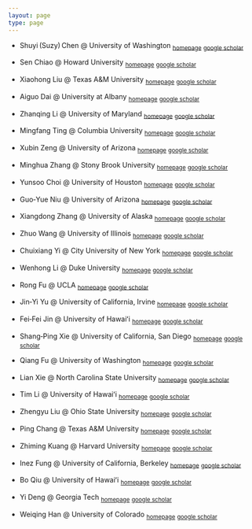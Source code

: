 ```yaml
---
layout: page
type: page
---
```

* Shuyi (Suzy) Chen @ University of Washington <sub>[homepage](https://environment.uw.edu/people/profile/shuyi-shen-chen)</sub> <sub>[google scholar](https://scholar.google.com/citations?view_op=search_authors&mauthors=Shuyi+S.+Chen)</sub> 

* Sen Chiao @ Howard University <sub>[homepage](https://howard.edu/profiles/sen-chiao)</sub> <sub>[google scholar](https://scholar.google.com/citations?view_op=search_authors&mauthors=Sen+Chiao)</sub> 

* Xiaohong Liu @ Texas A&M University <sub>[homepage](https://artsci.tamu.edu/people/xliu.html)</sub> <sub>[google scholar](https://scholar.google.com/citations?view_op=search_authors&mauthors=Xiaohong+Liu)</sub> 

* Aiguo Dai @ University at Albany <sub>[homepage](https://www.albany.edu/daes/aiguo-dai)</sub> <sub>[google scholar](https://scholar.google.com/citations?user=qYIJJ1AAAAAJ)</sub> 

* Zhanqing Li @ University of Maryland <sub>[homepage](https://aosc.umd.edu/people/faculty/zli)</sub> <sub>[google scholar](https://scholar.google.com/citations?user=td1Yf-4AAAAJ)</sub> 

* Mingfang Ting @ Columbia University <sub>[homepage](https://climateschool.columbia.edu/directory/mingfang-ting)</sub> <sub>[google scholar](https://scholar.google.com/citations?view_op=search_authors&mauthors=Mingfang+Ting)</sub> 

* Xubin Zeng @ University of Arizona <sub>[homepage](https://www.u.arizona.edu/~zeng)</sub> <sub>[google scholar](https://scholar.google.com/citations?view_op=search_authors&mauthors=Xubin+Zeng)</sub> 

* Minghua Zhang @ Stony Brook University <sub>[homepage](https://www.stonybrook.edu/commcms/somas/people/faculty.php?tab=faculty)</sub> <sub>[google scholar](https://scholar.google.com/citations?view_op=search_authors&mauthors=Minghua+Zhang)</sub> 

* Yunsoo Choi @ University of Houston <sub>[homepage](https://uh.edu/nsm/earth-atmospheric/people/faculty/choi)</sub> <sub>[google scholar](https://scholar.google.com/citations?view_op=search_authors&mauthors=Yunsoo+Choi)</sub> 

* Guo‑Yue Niu @ University of Arizona <sub>[homepage](https://has.arizona.edu/person/guo-yue-niu)</sub> <sub>[google scholar](https://scholar.google.com/citations?view_op=search_authors&mauthors=Guo+Yue+Niu)</sub> 

* Xiangdong Zhang @ University of Alaska <sub>[homepage](https://people.iarc.uaf.edu/profile/xiangdong-zhang)</sub> <sub>[google scholar](https://scholar.google.com/citations?view_op=search_authors&mauthors=Xiangdong+Zhang)</sub> 

* Zhuo Wang @ University of Illinois <sub>[homepage](https://atmos.illinois.edu/directory/profile/zhuow)</sub> <sub>[google scholar](https://scholar.google.com/citations?view_op=search_authors&mauthors=Zhuo+Wang)</sub> 

* Chuixiang Yi @ City University of New York <sub>[homepage](https://www.gc.cuny.edu/people/chuixiang-yi)</sub> <sub>[google scholar](https://scholar.google.com/citations?view_op=search_authors&mauthors=Chuixiang+Yi)</sub> 

* Wenhong Li @ Duke University <sub>[homepage](https://nicholas.duke.edu/people/faculty/zhongfang-li)</sub> <sub>[google scholar](https://scholar.google.com/citations?view_op=search_authors&mauthors=Wenhong+Li)</sub> 

* Rong Fu @ UCLA <sub>[homepage](https://www.jifresse.ucla.edu/rong-fu-biography)</sub> <sub>[google scholar](https://scholar.google.com/citations?view_op=search_authors&mauthors=Rong+Fu)</sub> 

* Jin‑Yi Yu @ University of California, Irvine <sub>[homepage](https://www.ess.uci.edu/~jyyu)</sub> <sub>[google scholar](https://scholar.google.com/citations?view_op=search_authors&mauthors=Jin-Yi+Yu)</sub> 

* Fei‑Fei Jin @ University of Hawaiʻi <sub>[homepage](http://iprc.soest.hawaii.edu/users/ffjin)</sub> <sub>[google scholar](https://scholar.google.com/citations?view_op=search_authors&mauthors=Fei-Fei+Jin)</sub> 

* Shang‑Ping Xie @ University of California, San Diego <sub>[homepage](https://topex.ucsd.edu/cxie)</sub> <sub>[google scholar](https://scholar.google.com/citations?view_op=search_authors&mauthors=Shang-Ping+Xie)</sub> 

* Qiang Fu @ University of Washington <sub>[homepage](https://atmos.uw.edu/~qfu)</sub> <sub>[google scholar](https://scholar.google.com/citations?view_op=search_authors&mauthors=Qiang+Fu+University+of+Washington)</sub> 

* Lian Xie @ North Carolina State University <sub>[homepage](https://meas.sciences.ncsu.edu/people/lxie)</sub> <sub>[google scholar](https://scholar.google.com/citations?view_op=search_authors&mauthors=Lian+Xie)</sub> 

* Tim Li @ University of Hawaiʻi <sub>[homepage](http://iprc.soest.hawaii.edu/users/li)</sub> <sub>[google scholar](https://scholar.google.com/citations?view_op=search_authors&mauthors=Tim+Li+University+of+Hawaii)</sub> 

* Zhengyu Liu @ Ohio State University <sub>[homepage](https://climate.osu.edu/people/li.1217)</sub> <sub>[google scholar](https://scholar.google.com/citations?view_op=search_authors&mauthors=Zhengyu+Liu)</sub> 

* Ping Chang @ Texas A&M University <sub>[homepage](https://facultyaffairs.tamu.edu/elevate-your-impact/faculty-awards-recognition/university-awards/2025-udp-ping-chang.html)</sub> <sub>[google scholar](https://scholar.google.com/citations?view_op=search_authors&mauthors=Ping+Chang+Texas+A%26M)</sub> 

* Zhiming Kuang @ Harvard University <sub>[homepage](https://www.seas.harvard.edu/people/zhiming-kuang)</sub> <sub>[google scholar](https://scholar.google.com/citations?view_op=search_authors&mauthors=Zhiming+Kuang)</sub> 

* Inez Fung @ University of California, Berkeley <sub>[homepage](https://eps.berkeley.edu/people/inez-fung)</sub> <sub>[google scholar](https://scholar.google.com/citations?view_op=search_authors&mauthors=Inez+Fung)</sub> 

* Bo Qiu @ University of Hawaiʻi <sub>[homepage](https://soest.hawaii.edu/soestwp/soestwp_2021/2021/05/21/bo-qiu)</sub> <sub>[google scholar](https://scholar.google.com/citations?view_op=search_authors&mauthors=Bo+Qiu)</sub> 

* Yi Deng @ Georgia Tech <sub>[homepage](http://deng.eas.gatech.edu)</sub> <sub>[google scholar](https://scholar.google.com/citations?view_op=search_authors&mauthors=Yi+Deng+Georgia+Tech)</sub> 

* Weiqing Han @ University of Colorado <sub>[homepage](https://storm.colorado.edu/~whan/webpage/home.htm)</sub> <sub>[google scholar](https://scholar.google.com/citations?view_op=search_authors&mauthors=Weiqing+Han)</sub> 

